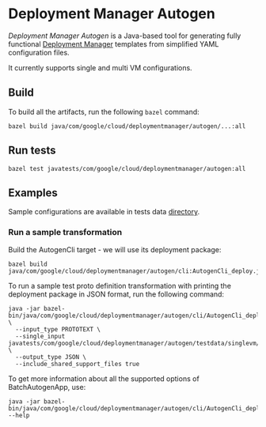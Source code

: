 # Deployment Manager Autogen

*Deployment Manager Autogen* is a Java-based tool for generating fully functional [Deployment Manager](https://cloud.google.com/deployment-manager/docs/) templates from simplified YAML configuration files.

It currently supports single and multi VM configurations.

## Build

To build all the artifacts, run the following `bazel` command:

```shell
bazel build java/com/google/cloud/deploymentmanager/autogen/...:all
```

## Run tests

```shell
bazel test javatests/com/google/cloud/deploymentmanager/autogen:all
```

## Examples

Sample configurations are available in tests data
[directory](https://github.com/GoogleCloudPlatform/deploymentmanager-autogen/tree/master/javatests/com/google/cloud/deploymentmanager/autogen/testdata).

### Run a sample transformation

Build the AutogenCli target - we will use its deployment package:

```shell
bazel build java/com/google/cloud/deploymentmanager/autogen/cli:AutogenCli_deploy.jar
```

To run a sample test proto definition transformation with printing the deployment package in JSON
format, run the following command:

```shell
java -jar bazel-bin/java/com/google/cloud/deploymentmanager/autogen/cli/AutogenCli_deploy.jar \
  --input_type PROTOTEXT \
  --single_input javatests/com/google/cloud/deploymentmanager/autogen/testdata/singlevm/full_features/input.prototext \
  --output_type JSON \
  --include_shared_support_files true
```

To get more information about all the supported options of BatchAutogenApp, use:

```shell
java -jar bazel-bin/java/com/google/cloud/deploymentmanager/autogen/cli/AutogenCli_deploy.jar --help
```

